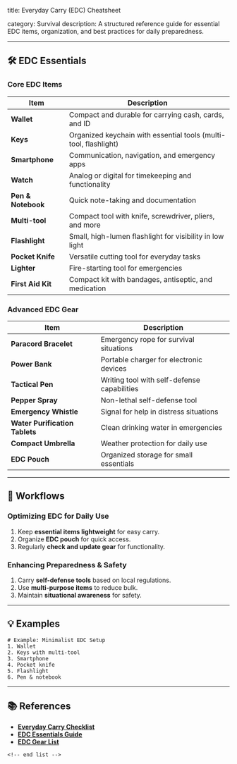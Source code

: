 title: Everyday Carry (EDC) Cheatsheet

category: Survival
description: A structured reference guide for essential EDC items, organization, and best practices for daily preparedness.

---

## 🛠️ EDC Essentials

### **Core EDC Items**

| Item                     | Description                                                      |
| ------------------------ | ---------------------------------------------------------------- |
| **Wallet**         | Compact and durable for carrying cash, cards, and ID             |
| **Keys**           | Organized keychain with essential tools (multi-tool, flashlight) |
| **Smartphone**     | Communication, navigation, and emergency apps                    |
| **Watch**          | Analog or digital for timekeeping and functionality              |
| **Pen & Notebook** | Quick note-taking and documentation                              |
| **Multi-tool**     | Compact tool with knife, screwdriver, pliers, and more           |
| **Flashlight**     | Small, high-lumen flashlight for visibility in low light         |
| **Pocket Knife**   | Versatile cutting tool for everyday tasks                        |
| **Lighter**        | Fire-starting tool for emergencies                               |
| **First Aid Kit**  | Compact kit with bandages, antiseptic, and medication            |

### **Advanced EDC Gear**

| Item                                 | Description                                 |
| ------------------------------------ | ------------------------------------------- |
| **Paracord Bracelet**          | Emergency rope for survival situations      |
| **Power Bank**                 | Portable charger for electronic devices     |
| **Tactical Pen**               | Writing tool with self-defense capabilities |
| **Pepper Spray**               | Non-lethal self-defense tool                |
| **Emergency Whistle**          | Signal for help in distress situations      |
| **Water Purification Tablets** | Clean drinking water in emergencies         |
| **Compact Umbrella**           | Weather protection for daily use            |
| **EDC Pouch**                  | Organized storage for small essentials      |

---

## 🔄 Workflows

### **Optimizing EDC for Daily Use**

1. Keep **essential items lightweight** for easy carry.
2. Organize **EDC pouch** for quick access.
3. Regularly **check and update gear** for functionality.

### **Enhancing Preparedness & Safety**

1. Carry **self-defense tools** based on local regulations.
2. Use **multi-purpose items** to reduce bulk.
3. Maintain **situational awareness** for safety.

---

## 💡 Examples

```plaintext
# Example: Minimalist EDC Setup
1. Wallet  
2. Keys with multi-tool  
3. Smartphone  
4. Pocket knife  
5. Flashlight  
6. Pen & notebook  
```

---

## 📚 References

- **[Everyday Carry Checklist](https://trueprepper.com/wp-content/uploads/Everyday-Carry-Checklist-2025.pdf)**
- **[EDC Essentials Guide](https://airgunmaniac.com/edc-essentials-2021/)**
- **[EDC Gear List](https://trueprepper.com/kits/everyday-carry-list/)**

```
<!-- end list -->
```
